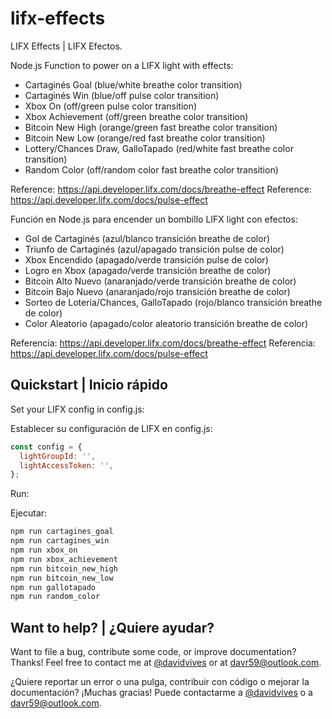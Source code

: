 # lifx-effects

LIFX Effects | LIFX Efectos.

Node.js Function to power on a LIFX light with effects:

- Cartaginés Goal (blue/white breathe color transition)
- Cartaginés Win (blue/off pulse color transition)
- Xbox On (off/green pulse color transition)
- Xbox Achievement (off/green breathe color transition)
- Bitcoin New High (orange/green fast breathe color transition)
- Bitcoin New Low (orange/red fast breathe color transition)
- Lottery/Chances Draw, GalloTapado (red/white fast breathe color transition)
- Random Color (off/random color fast breathe color transition)

Reference: https://api.developer.lifx.com/docs/breathe-effect
Reference: https://api.developer.lifx.com/docs/pulse-effect

Función en Node.js para encender un bombillo LIFX light con efectos:

- Gol de Cartaginés (azul/blanco transición breathe de color)
- Triunfo de Cartaginés (azul/apagado transición pulse de color)
- Xbox Encendido (apagado/verde transición pulse de color)
- Logro en Xbox (apagado/verde transición breathe de color)
- Bitcoin Alto Nuevo (anaranjado/verde transición breathe de color)
- Bitcoin Bajo Nuevo (anaranjado/rojo transición breathe de color)
- Sorteo de Lotería/Chances, GalloTapado (rojo/blanco transición breathe de color)
- Color Aleatorio (apagado/color aleatorio transición breathe de color)

Referencia: https://api.developer.lifx.com/docs/breathe-effect
Referencia: https://api.developer.lifx.com/docs/pulse-effect

## Quickstart | Inicio rápido

Set your LIFX config in config.js:

Establecer su configuración de LIFX en config.js:

```javascript
const config = {
  lightGroupId: '',
  lightAccessToken: '',
};
```

Run:

Ejecutar:

```bash
npm run cartagines_goal
npm run cartagines_win
npm run xbox_on
npm run xbox_achievement
npm run bitcoin_new_high
npm run bitcoin_new_low
npm run gallotapado
npm run random_color
```

## Want to help? | ¿Quiere ayudar?

Want to file a bug, contribute some code, or improve documentation? Thanks! Feel free to contact me at [@davidvives](https://twitter.com/davidvives) or at davr59@outlook.com.

¿Quiere reportar un error o una pulga, contribuir con código o mejorar la documentación? ¡Muchas gracias! Puede contactarme a [@davidvives](https://twitter.com/davidvives) o a davr59@outlook.com.
